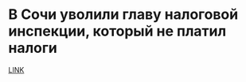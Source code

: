 # В Сочи уволили главу налоговой инспекции, который не платил налоги



[LINK](https://varlamov.ru/2699351.html)